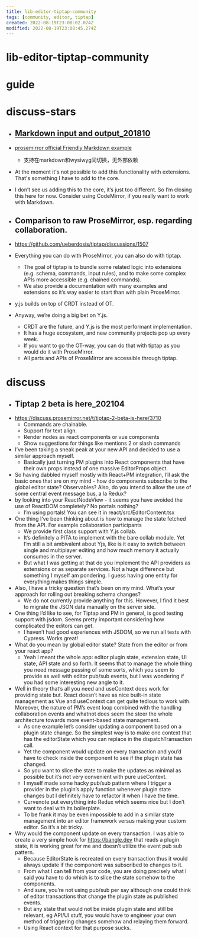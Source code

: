 ```yaml
---
title: lib-editor-tiptap-community
tags: [community, editor, tiptap]
created: 2022-08-19T23:08:02.074Z
modified: 2022-08-19T23:08:45.274Z
---
```


# lib-editor-tiptap-community

# guide

# discuss-stars
- ## [Markdown input and output_201810](https://github.com/ueberdosis/tiptap/issues/66)
- [prosemirror official Friendly Markdown example](https://prosemirror.net/examples/markdown/)
  - 支持在markdown和wysiwyg间切换，无外部依赖
- At the moment it's not possible to add this functionality with extensions. That's something I have to add to the core.
- I don’t see us adding this to the core, it’s just too different. So I’m closing this here for now. Consider using CodeMirror, if you really want to work with Markdown.

- ## Comparison to raw ProseMirror, esp. regarding collaboration. 
- https://github.com/ueberdosis/tiptap/discussions/1507
- Everything you can do with ProseMirror, you can also do with tiptap. 
  - The goal of tiptap is to bundle some related logic into extensions (e.g. schema, commands, input rules), and to make some complex APIs more accessible (e.g. chained commands). 
  - We also provide a documentation with many examples and extensions so it’s way easier to start than with plain ProseMirror.
- y.js builds on top of CRDT instead of OT. 
- Anyway, we’re doing a big bet on Y.js. 
  - CRDT are the future, and Y.js is the most performant implementation. 
  - It has a huge ecosystem, and new community projects pop up every week. 
  - If you want to go the OT-way, you can do that with tiptap as you would do it with ProseMirror. 
  - All parts and APIs of ProseMirror are accessible through tiptap.
# discuss
- ## Tiptap 2 beta is here_202104
- https://discuss.prosemirror.net/t/tiptap-2-beta-is-here/3710
  - Commands are chainable. 
  - Support for text align. 
  - Render nodes as react components or vue components
  - Show suggestions for things like mentions 2 or slash commands 
- I’ve been taking a sneak peak at your new API and decided to use a similar approach myself. 
  - Basically just turning PM plugins into React components that have their own props instead of one massive EditorProps object.
- So having dabbled myself mostly with React+PM integration, I’ll ask the basic ones that are on my mind - how do components subscribe to the global editor state? Observables? Also, do you intend to allow the use of some central event message bus, a la Redux?
- by looking into your ReactNodeView - it seems you have avoided the use of ReactDOM completely? No portals nothing?
  - I’m using portals! You can see it in react/src/EditorContent.tsx 
- One thing I’ve been thinking about is how to manage the state fetched from the API. For example collaboration participants
  - We provide first class support with Y.js collab.
  - It’s definitely a PITA to implement with the bare collab module. Yet I’m still a bit ambivalent about Yjs, like is it easy to switch between single and multiplayer editing and how much memory it actually consumes in the server.
  - But what I was getting at that do you implement the API providers as extensions or as separate services. Not a huge difference but something I myself am pondering. I guess having one entity for everything makes things simple.
- Also, I have a tricky question that’s been on my mind. What’s your approach for rolling out breaking schema changes?
  - We do not currently provide anything for this. However, I find it best to migrate the JSON data manually on the server side.
- One thing I’d like to see, for Tiptap and PM in general, is good testing support with jsdom. Seems pretty important considering how complicated the editors can get.
  - I haven’t had good experiences with JSDOM, so we run all tests with Cypress. Works great! 
- What do you mean by global editor state? State from the editor or from your react app?
  - Yeah I meant the whole app: editor plugin state, extension state, UI state, API state and so forth. It seems that to manage the whole thing you need message passing of some sorts, which you seem to provide as well with editor pub/sub events, but I was wondering if you had some interesting new angle to it.
- Well in theory that’s all you need and useContext does work for providing state but. React doesn’t have as nice built-in state management as Vue and useContext can get quite tedious to work with. Moreover, the nature of PM’s event loop combined with the handling collaboration events and whatnot does seem the steer the whole architecture towards more event-based state management.
  - As one example let’s consider updating a component based on a plugin state change. So the simplest way is to make one context that has the editorState which you can replace in the dispatchTransaction call. 
  - Yet the component would update on every transaction and you’d have to check inside the component to see if the plugin state has changed. 
  - So you want to slice the state to make the updates as minimal as possible but it’s not very convenient with pure useContext. 
  - I myself made some hacky pub/sub pattern where I trigger a provider in the plugin’s apply function whenever plugin state changes but I definitely have to refactor it when I have the time. 
  - Curvenote put everything into Redux which seems nice but I don’t want to deal with its boilerplate.
  - To be frank it may be even impossible to add in a similar state management into an editor framework versus making your custom editor. So it’s a bit tricky.
- Why would the component update on every transaction. I was able to create a very simple hook for https://bangle.dev that reads a plugin state, it is working great for me and doesn’t utilize the event pub sub pattern.
  - Because EditorState is recreated on every transaction thus it would always update if the component was subscribed to changes to it. 
  - From what I can tell from your code, you are doing precisely what I said you have to do which is to slice the state somehow to the components. 
  - And sure, you’re not using pub/sub per say although one could think of editor transactions that change the plugin state as published events. 
  - But any state that would not be inside plugin state and still be relevant, eg API/UI stuff, you would have to engineer your own method of triggering changes somehow and relaying them forward.
  - Using React context for that purpose sucks.
